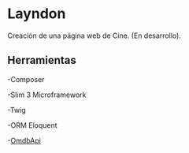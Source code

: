 # Layndon
Creación de una página web de Cine. (En desarrollo).

## Herramientas

  -Composer
  
  -Slim 3 Microframework
  
  -Twig
  
  -ORM Eloquent
  
  -[OmdbApi](http://www.omdbapi.com/)

